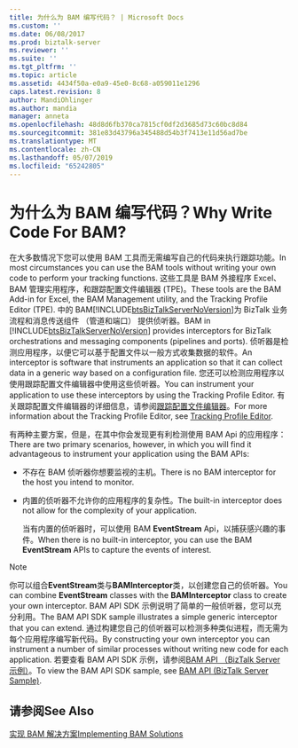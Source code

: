 ```yaml
---
title: 为什么为 BAM 编写代码？ | Microsoft Docs
ms.custom: ''
ms.date: 06/08/2017
ms.prod: biztalk-server
ms.reviewer: ''
ms.suite: ''
ms.tgt_pltfrm: ''
ms.topic: article
ms.assetid: 4434f50a-e0a9-45e0-8c68-a059011e1296
caps.latest.revision: 8
author: MandiOhlinger
ms.author: mandia
manager: anneta
ms.openlocfilehash: 48d8d6fb370ca7815cf0df2d3685d73c60bc8d84
ms.sourcegitcommit: 381e83d43796a345488d54b3f7413e11d56ad7be
ms.translationtype: MT
ms.contentlocale: zh-CN
ms.lasthandoff: 05/07/2019
ms.locfileid: "65242805"
---
```

# <a name="why-write-code-for-bam"></a><span data-ttu-id="0bdf8-103">为什么为 BAM 编写代码？</span><span class="sxs-lookup"><span data-stu-id="0bdf8-103">Why Write Code For BAM?</span></span>
<span data-ttu-id="0bdf8-104">在大多数情况下您可以使用 BAM 工具而无需编写自己的代码来执行跟踪功能。</span><span class="sxs-lookup"><span data-stu-id="0bdf8-104">In most circumstances you can use the BAM tools without writing your own code to perform your tracking functions.</span></span> <span data-ttu-id="0bdf8-105">这些工具是 BAM 外接程序 Excel、 BAM 管理实用程序，和跟踪配置文件编辑器 (TPE)。</span><span class="sxs-lookup"><span data-stu-id="0bdf8-105">These tools are the BAM Add-in for Excel, the BAM Management utility, and the Tracking Profile Editor (TPE).</span></span> <span data-ttu-id="0bdf8-106">中的 BAM[!INCLUDE[btsBizTalkServerNoVersion](../includes/btsbiztalkservernoversion-md.md)]为 BizTalk 业务流程和消息传送组件 （管道和端口） 提供侦听器。</span><span class="sxs-lookup"><span data-stu-id="0bdf8-106">BAM in [!INCLUDE[btsBizTalkServerNoVersion](../includes/btsbiztalkservernoversion-md.md)] provides interceptors for BizTalk orchestrations and messaging components (pipelines and ports).</span></span> <span data-ttu-id="0bdf8-107">侦听器是检测应用程序，以便它可以基于配置文件以一般方式收集数据的软件。</span><span class="sxs-lookup"><span data-stu-id="0bdf8-107">An interceptor is software that instruments an application so that it can collect data in a generic way based on a configuration file.</span></span> <span data-ttu-id="0bdf8-108">您还可以检测应用程序以使用跟踪配置文件编辑器中使用这些侦听器。</span><span class="sxs-lookup"><span data-stu-id="0bdf8-108">You can instrument your application to use these interceptors by using the Tracking Profile Editor.</span></span> <span data-ttu-id="0bdf8-109">有关跟踪配置文件编辑器的详细信息，请参阅[跟踪配置文件编辑器](../core/tracking-profile-editor.md)。</span><span class="sxs-lookup"><span data-stu-id="0bdf8-109">For more information about the Tracking Profile Editor, see [Tracking Profile Editor](../core/tracking-profile-editor.md).</span></span>  
  
 <span data-ttu-id="0bdf8-110">有两种主要方案，但是，在其中你会发现更有利检测使用 BAM Api 的应用程序：</span><span class="sxs-lookup"><span data-stu-id="0bdf8-110">There are two primary scenarios, however, in which you will find it advantageous to instrument your application using the BAM APIs:</span></span>  
  
- <span data-ttu-id="0bdf8-111">不存在 BAM 侦听器你想要监视的主机。</span><span class="sxs-lookup"><span data-stu-id="0bdf8-111">There is no BAM interceptor for the host you intend to monitor.</span></span>  
  
- <span data-ttu-id="0bdf8-112">内置的侦听器不允许你的应用程序的复杂性。</span><span class="sxs-lookup"><span data-stu-id="0bdf8-112">The built-in interceptor does not allow for the complexity of your application.</span></span>  
  
  <span data-ttu-id="0bdf8-113">当有内置的侦听器时，可以使用 BAM **EventStream** Api，以捕获感兴趣的事件。</span><span class="sxs-lookup"><span data-stu-id="0bdf8-113">When there is no built-in interceptor, you can use the BAM **EventStream** APIs to capture the events of interest.</span></span>  
  
> [!NOTE]
>  <span data-ttu-id="0bdf8-114">你可以组合**EventStream**类与**BAMInterceptor**类，以创建您自己的侦听器。</span><span class="sxs-lookup"><span data-stu-id="0bdf8-114">You can combine **EventStream** classes with the **BAMInterceptor** class to create your own interceptor.</span></span> <span data-ttu-id="0bdf8-115">BAM API SDK 示例说明了简单的一般侦听器，您可以充分利用。</span><span class="sxs-lookup"><span data-stu-id="0bdf8-115">The BAM API SDK sample illustrates a simple generic interceptor that you can extend.</span></span> <span data-ttu-id="0bdf8-116">通过构建您自己的侦听器可以检测多种类似进程，而无需为每个应用程序编写新代码。</span><span class="sxs-lookup"><span data-stu-id="0bdf8-116">By constructing your own interceptor you can instrument a number of similar processes without writing new code for each application.</span></span> <span data-ttu-id="0bdf8-117">若要查看 BAM API SDK 示例，请参阅[BAM API （BizTalk Server 示例）](../core/bam-api-biztalk-server-sample.md)。</span><span class="sxs-lookup"><span data-stu-id="0bdf8-117">To view the BAM API SDK sample, see [BAM API (BizTalk Server Sample)](../core/bam-api-biztalk-server-sample.md).</span></span>  
  
## <a name="see-also"></a><span data-ttu-id="0bdf8-118">请参阅</span><span class="sxs-lookup"><span data-stu-id="0bdf8-118">See Also</span></span>  
 [<span data-ttu-id="0bdf8-119">实现 BAM 解决方案</span><span class="sxs-lookup"><span data-stu-id="0bdf8-119">Implementing BAM Solutions</span></span>](../core/implementing-bam-solutions.md)